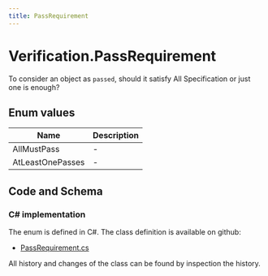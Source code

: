 ```yaml
---
title: PassRequirement
---
```


# Verification.PassRequirement

To consider an object as `passed`, should it satisfy All Specification or just one is enough?

## Enum values

| Name            | Description                                                    |
|-----------------|----------------------------------------------------------------|
| AllMustPass |  -  |
| AtLeastOnePasses |  -  |


## Code and Schema

### C# implementation

The enum is defined in C#. The class definition is available on github:

- [PassRequirement.cs](https://github.com/BHoM/BHoM/blob/develop/Verification_oM/Enums/PassRequirement.cs)

All history and changes of the class can be found by inspection the history.
